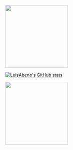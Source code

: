 
<a href="https://github.com/luis-abeno/github-readme-stats">
  <img height=200 align="center" src="http://github-readme-stats-ebon-chi-70.vercel.app/api?username=luis-abeno&include_all_commits=true&count_private=true" />
</a>

[![LuisAbeno's GitHub stats](http://github-readme-stats-ebon-chi-70.vercel.app/api?username=luis-abeno&count_private=true&include_all_commits=true)](https://github.com/luis-abeno/github-readme-stats)


<a href="https://github.com/luis-abeno">
  <img height=200 align="center" src="https://github-readme-stats-ebon-chi-70.vercel.app/api/top-langs?username=luis-abeno&layout=compact&langs_count=8&card_width=320&count_private=true" />
</a>
